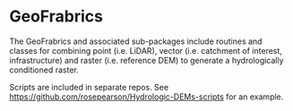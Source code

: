 # GeoFrabrics

The GeoFrabrics and associated sub-packages include routines and classes for combining point (i.e. LiDAR), vector (i.e. catchment of interest, infrastructure) and raster (i.e. reference DEM) to generate a hydrologically conditioned raster.

Scripts are included in separate repos. See https://github.com/rosepearson/Hydrologic-DEMs-scripts for an example.
